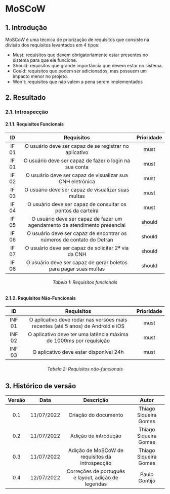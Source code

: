 # MoSCoW

## 1. Introdução
MoSCoW é uma técnica de priorização de requisitos que consiste na divisão dos requisitos levantados em 4 tipos:

- Must: requisitos que devem obrigatoriamente estar presentes no sistema para que ele funcione.
- Should: requisitos que grande importância que devem estar no sistema.
- Could: requisitos que podem ser adicionados, mas possuem um impacto menor no projeto.
- Won't: requisitos que não valem a pena serem implementados

## 2. Resultado
### 2.1. Introspecção
#### 2.1.1. Requisitos Funcionais
| ID | Requisitos | Prioridade |
|:--:|:--:|:--:|
| IF 01 | O usuário deve ser capaz de se registrar no aplicativo | must |
| IF 01 | O usuário deve ser capaz de fazer o login na sua conta | must |
| IF 02 | O usuário deve ser capaz de visualizar sua CNH eletrônica | must |
| IF 03 | O usuário deve ser capaz de visualizar suas multas | must |
| IF 04 | O usuário deve ser capaz de consultar os pontos da carteira | must |
| IF 05 | O usuário deve ser capaz de fazer um agendamento de atendimento presencial | should |
| IF 06 | O usuário deve ser capaz de encontrar os números de contato do Detran | should |
| IF 07 | O usuário deve ser capaz de solicitar 2ª via da CNH | should |
| IF 08 | O usuário deve ser capaz de gerar boletos para pagar suas multas | should |
<h6 align = "center">Tabela 1: Requisitos funcionais</h6>

#### 2.1.2. Requisitos Não-Funcionais
| ID | Requisitos | Prioridade |
|:--:|:--:|:--:|
| INF 01 | O aplicativo deve rodar nas versões mais recentes (até 5 anos) de Android e iOS | must |
| INF 02 | O aplicativo deve ter uma latência máxima de 1000ms por requisição | must |
| INF 03 | O aplicativo deve estar disponível 24h | must |
<h6 align = "center">Tabela 2: Requisitos não-funcionais</h6>

## 3. Histórico de versão
| Versão |    Data    |                      Descrição                      |         Autor         |
|:------:|:----------:|:---------------------------------------------------:|:---------------------:|
|  0.1   | 11/07/2022 |                Criação do documento                 | Thiago Siqueira Gomes |
|  0.2   | 11/07/2022 |                Adição de introdução                 | Thiago Siqueira Gomes |
|  0.3   | 11/07/2022 |   Adição de MoSCoW de requisitos da introspecção    | Thiago Siqueira Gomes |
|  0.4   | 12/07/2022 | Correções de português e layout, adição de legendas |     Paulo Gontijo     |